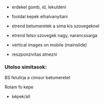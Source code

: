 - erdekel gomb, id, lekuldeni

- fooldal kepek elhalvanyitani

- etrend betumeretek a sima kis szovegeknel

- etrend felso szovegek nagy, narancssarga

- vertical images on mobile (mainslide)

- reszponzivitas atnezni

### Utolso simitasok:

BS felulirja a cimsor betumeretet 

Rolam fo kepe

- képek/all

<!-- - privat terem kiemelni az elonyoknel (stilus) -->
<!-- - edzeshez felul kepek



- kaja felul kepek -->
<!-- - tarhely -->
<!-- - receltek lefele nyil cserelni (emoji) -->
<!-- - etrend tablazat? -->
<!-- - privat studio reklam: Mondjuk gondolom a személyi edzés menüpont végén, ahol majd a térkepet is betennénk. Oda mindjárt írok még egy szöveget, és majd ott mint az étrendnél, ahol egymás után van kb 4 kép egy sorban, úgy kellene szerintem megjeleníteni a teremről is képeket, de ugy, hogy rákkattintva kinagyítsa nagyban -->
<!-- - az alsó instás, üzenj nekem szöveg nagyon jó, néhány javítás: ,,dobj egy e-mailt helyett ÍRJ egy emailt :), ,,ha PEDIG egy kis…..AKKOR kövess be…. -->
<!-- - edzeshez terkep -->
<!-- - a ,,miért jó szem.edzővel edzeni, szem.edzés menete, és  gerincfúkuszos edzés legyen jóval nagyobb betűméret, és a gerincfókuszos edzést cseréljük le ,,Core training-törzs és gerinc erősítés, mobilizálás” szövegre. -->
<!-- - a ,,páros gerincfókuszos edzés” szöveget emeljük ki vastagon, hogy jobban kitűnjön a többi szövegből! -->
<!-- - img carousel a kepeknek -->
<!-- - core training szoveg -->
<!-- - Ennél kérlek áttudnád írni majd, hogy ,,Személyre szabott" , ennyi legyen csak, nem kell a 100%-ban, és a % jelet letudnám cserélni egy ,,100" jelre vagy valami hasonlóra? (edzes cards) -->
<!-- -  email cimet beallitani -->
<!-- - minden kartya kapjon narancs keretet -->
<!-- - cards egy sorba a tobbivel
<!-- - resolve the font awesome issue -->
<!-- - menuk javitani -->
[//]: <comment>